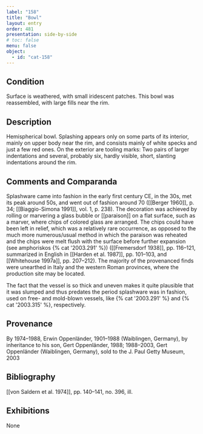 ```yaml
---
label: "158"
title: "Bowl"
layout: entry
order: 481
presentation: side-by-side
# toc: false
menu: false
object:
  - id: "cat-158"
---
```


## Condition

Surface is weathered, with small iridescent patches. This bowl was reassembled, with large fills near the rim.

## Description

Hemispherical bowl. Splashing appears only on some parts of its interior, mainly on upper body near the rim, and consists mainly of white specks and just a few red ones. On the exterior are tooling marks: Two pairs of larger indentations and several, probably six, hardly visible, short, slanting indentations around the rim.

## Comments and Comparanda

Splashware came into fashion in the early first century CE, in the 30s, met its peak around 50s, and went out of fashion around 70 ([[Berger 1960]], p. 34; [[Biaggio-Simona 1991]], vol. 1, p. 238). The decoration was achieved by rolling or marvering a glass bubble or \[\[paraison\]\] on a flat surface, such as a marver, where chips of colored glass are arranged. The chips could have been left in relief, which was a relatively rare occurrence, as opposed to the much more numerous/usual method in which the paraison was reheated and the chips were melt flush with the surface before further expansion (see amphoriskos {% cat '2003.291' %}) ([[Fremersdorf 1938]], pp. 116–121, summarized in English in [[Harden et al. 1987]], pp. 101–103, and [[Whitehouse 1997a]], pp. 207–212). The majority of the provenanced finds were unearthed in Italy and the western Roman provinces, where the production site may be located.

The fact that the vessel is so thick and uneven makes it quite plausible that it was slumped and thus predates the period splashware was in fashion, used on free- and mold-blown vessels, like {% cat '2003.291' %} and {% cat '2003.315' %}, respectively.

## Provenance

By 1974–1988, Erwin Oppenländer, 1901–1988 (Waiblingen, Germany), by inheritance to his son, Gert Oppenländer, 1988; 1988–2003, Gert Oppenländer (Waiblingen, Germany), sold to the J. Paul Getty Museum, 2003

## Bibliography

[[von Saldern et al. 1974]], pp. 140–141, no. 396, ill.

## Exhibitions

None
